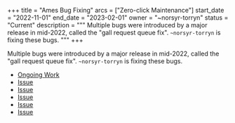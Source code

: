 +++
title = "Ames Bug Fixing"
arcs = ["Zero-click Maintenance"]
start_date = "2022-11-01"
end_date = "2023-02-01"
owner = "~norsyr-torryn"
status = "Current"
description = """
Multiple bugs were introduced by a major release in mid-2022, called the "gall
request queue fix".  `~norsyr-torryn` is fixing these bugs.
"""
+++

Multiple bugs were introduced by a major release in mid-2022, called the "gall
request queue fix".  `~norsyr-torryn` is fixing these bugs.

- [Ongoing Work](https://github.com/urbit/urbit/pull/6046)
- [Issue](https://github.com/urbit/urbit/issues/6065)
- [Issue](https://github.com/urbit/urbit/issues/6050)
- [Issue](https://github.com/urbit/urbit/issues/6032)
- [Issue](https://github.com/urbit/urbit/issues/5986)
- [Issue](https://github.com/urbit/urbit/issues/5979)
